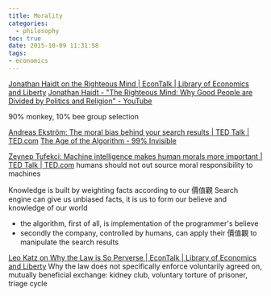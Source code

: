 ```yaml
---
title: Morality
categories:
  - philosophy
toc: true
date: 2015-10-09 11:31:58
tags:
- economics
---
```


[Jonathan Haidt on the Righteous Mind | EconTalk | Library of Economics and Liberty](http://www.econtalk.org/archives/2014/01/jonathan_haidt.html)
[Jonathan Haidt - "The Righteous Mind: Why Good People are Divided by Politics and Religion" - YouTube](https://www.youtube.com/watch?v=ONUM4akzLGE)

90% monkey, 10% bee
group selection

[Andreas Ekström: The moral bias behind your search results | TED Talk | TED.com](https://www.ted.com/talks/andreas_ekstrom_the_moral_bias_behind_your_search_results?language=en)
[The Age of the Algorithm - 99% Invisible](https://99percentinvisible.org/episode/the-age-of-the-algorithm/)

[Zeynep Tufekci: Machine intelligence makes human morals more important | TED Talk | TED.com](https://www.ted.com/talks/zeynep_tufekci_machine_intelligence_makes_human_morals_more_important)
humans should not out source moral responsibility to machines

Knowledge is built by weighting facts according to our 價值觀
Search engine can give us unbiased facts, it is us to form our believe and knowledge of our world 
- the algorithm, first of all, is implementation of the programmer's believe
- secondly the company, controlled by humans, can apply their 價值觀 to manipulate the search results

[Leo Katz on Why the Law is So Perverse | EconTalk | Library of Economics and Liberty](http://www.econtalk.org/archives/2016/08/leo_katz_on_why.html)
Why the law does not specifically enforce voluntarily agreed on, mutually beneficial exchange: kidney club, voluntary torture of prisoner, triage cycle
